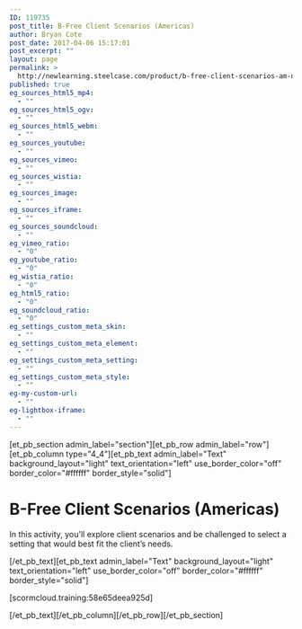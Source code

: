```yaml
---
ID: 119735
post_title: B-Free Client Scenarios (Americas)
author: Bryan Cote
post_date: 2017-04-06 15:17:01
post_excerpt: ""
layout: page
permalink: >
  http://newlearning.steelcase.com/product/b-free-client-scenarios-am-nn/
published: true
eg_sources_html5_mp4:
  - ""
eg_sources_html5_ogv:
  - ""
eg_sources_html5_webm:
  - ""
eg_sources_youtube:
  - ""
eg_sources_vimeo:
  - ""
eg_sources_wistia:
  - ""
eg_sources_image:
  - ""
eg_sources_iframe:
  - ""
eg_sources_soundcloud:
  - ""
eg_vimeo_ratio:
  - "0"
eg_youtube_ratio:
  - "0"
eg_wistia_ratio:
  - "0"
eg_html5_ratio:
  - "0"
eg_soundcloud_ratio:
  - "0"
eg_settings_custom_meta_skin:
  - ""
eg_settings_custom_meta_element:
  - ""
eg_settings_custom_meta_setting:
  - ""
eg_settings_custom_meta_style:
  - ""
eg-my-custom-url:
  - ""
eg-lightbox-iframe:
  - ""
---
```

[et_pb_section admin_label="section"][et_pb_row admin_label="row"][et_pb_column type="4_4"][et_pb_text admin_label="Text" background_layout="light" text_orientation="left" use_border_color="off" border_color="#ffffff" border_style="solid"]

<!--<a style="color: #666666;" href="http://newlearning.steelcase.com/product/b-free/">&lt; Back To Grid</a>-->
<h1>B-Free Client Scenarios (Americas)</h1>
In this activity, you'll explore client scenarios and be challenged to select a setting that would best fit the client’s needs.

[/et_pb_text][et_pb_text admin_label="Text" background_layout="light" text_orientation="left" use_border_color="off" border_color="#ffffff" border_style="solid"]

[scormcloud.training:58e65deea925d]

[/et_pb_text][/et_pb_column][/et_pb_row][/et_pb_section]